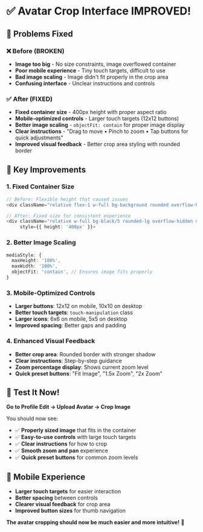 # ✅ Avatar Crop Interface IMPROVED!

## 🎯 **Problems Fixed**

### ❌ **Before (BROKEN)**
- **Image too big** - No size constraints, image overflowed container
- **Poor mobile experience** - Tiny touch targets, difficult to use
- **Bad image scaling** - Image didn't fit properly in the crop area
- **Confusing interface** - Unclear instructions and controls

### ✅ **After (FIXED)**
- **Fixed container size** - 400px height with proper aspect ratio
- **Mobile-optimized controls** - Larger touch targets (12x12 buttons)
- **Better image scaling** - `objectFit: contain` for proper image display
- **Clear instructions** - "Drag to move • Pinch to zoom • Tap buttons for quick adjustments"
- **Improved visual feedback** - Better crop area styling with rounded border

## 🔧 **Key Improvements**

### 1. **Fixed Container Size**
```typescript
// Before: Flexible height that caused issues
<div className="relative flex-1 w-full bg-background rounded overflow-hidden min-h-[300px] md:min-h-[400px]">

// After: Fixed size for consistent experience
<div className="relative w-full bg-black/5 rounded-lg overflow-hidden mx-4 md:mx-6" 
     style={{ height: '400px' }}>
```

### 2. **Better Image Scaling**
```typescript
mediaStyle: {
  maxHeight: '100%',
  maxWidth: '100%',
  objectFit: 'contain', // Ensures image fits properly
}
```

### 3. **Mobile-Optimized Controls**
- **Larger buttons**: 12x12 on mobile, 10x10 on desktop
- **Better touch targets**: `touch-manipulation` class
- **Larger icons**: 6x6 on mobile, 5x5 on desktop
- **Improved spacing**: Better gaps and padding

### 4. **Enhanced Visual Feedback**
- **Better crop area**: Rounded border with stronger shadow
- **Clear instructions**: Step-by-step guidance
- **Zoom percentage display**: Shows current zoom level
- **Quick preset buttons**: "Fit Image", "1.5x Zoom", "2x Zoom"

## 🧪 **Test It Now!**

**Go to Profile Edit → Upload Avatar → Crop Image**

You should now see:
- ✅ **Properly sized image** that fits in the container
- ✅ **Easy-to-use controls** with large touch targets
- ✅ **Clear instructions** for how to crop
- ✅ **Smooth zoom and pan** experience
- ✅ **Quick preset buttons** for common zoom levels

## 📱 **Mobile Experience**
- **Larger touch targets** for easier interaction
- **Better spacing** between controls
- **Clearer visual feedback** for crop area
- **Improved button sizes** for thumb navigation

**The avatar cropping should now be much easier and more intuitive!** 🎉

